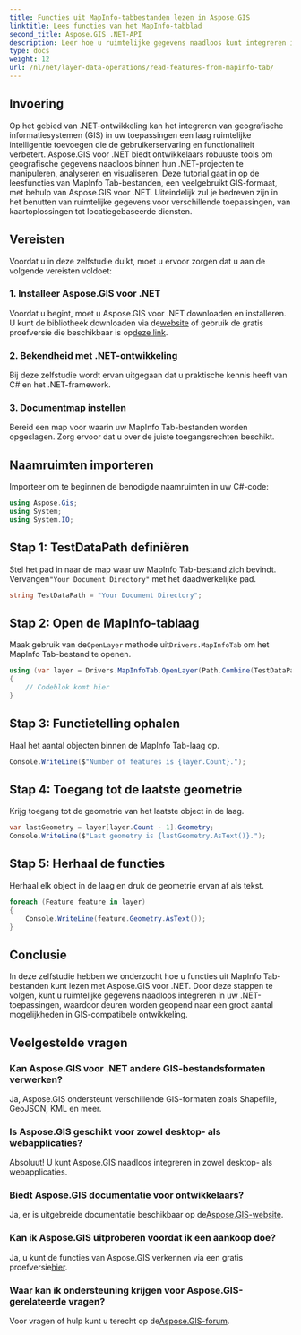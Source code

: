 ```yaml
---
title: Functies uit MapInfo-tabbestanden lezen in Aspose.GIS
linktitle: Lees functies van het MapInfo-tabblad
second_title: Aspose.GIS .NET-API
description: Leer hoe u ruimtelijke gegevens naadloos kunt integreren in uw .NET-toepassingen met Aspose.GIS, waardoor u moeiteloos functies uit MapInfo Tab-bestanden kunt lezen.
type: docs
weight: 12
url: /nl/net/layer-data-operations/read-features-from-mapinfo-tab/
---
```

## Invoering
Op het gebied van .NET-ontwikkeling kan het integreren van geografische informatiesystemen (GIS) in uw toepassingen een laag ruimtelijke intelligentie toevoegen die de gebruikerservaring en functionaliteit verbetert. Aspose.GIS voor .NET biedt ontwikkelaars robuuste tools om geografische gegevens naadloos binnen hun .NET-projecten te manipuleren, analyseren en visualiseren. Deze tutorial gaat in op de leesfuncties van MapInfo Tab-bestanden, een veelgebruikt GIS-formaat, met behulp van Aspose.GIS voor .NET. Uiteindelijk zul je bedreven zijn in het benutten van ruimtelijke gegevens voor verschillende toepassingen, van kaartoplossingen tot locatiegebaseerde diensten.
## Vereisten
Voordat u in deze zelfstudie duikt, moet u ervoor zorgen dat u aan de volgende vereisten voldoet:
### 1. Installeer Aspose.GIS voor .NET
 Voordat u begint, moet u Aspose.GIS voor .NET downloaden en installeren. U kunt de bibliotheek downloaden via de[website](https://releases.aspose.com/gis/net/) of gebruik de gratis proefversie die beschikbaar is op[deze link](https://releases.aspose.com/).
### 2. Bekendheid met .NET-ontwikkeling
Bij deze zelfstudie wordt ervan uitgegaan dat u praktische kennis heeft van C# en het .NET-framework.
### 3. Documentmap instellen
Bereid een map voor waarin uw MapInfo Tab-bestanden worden opgeslagen. Zorg ervoor dat u over de juiste toegangsrechten beschikt.

## Naamruimten importeren
Importeer om te beginnen de benodigde naamruimten in uw C#-code:
```csharp
using Aspose.Gis;
using System;
using System.IO;
```

## Stap 1: TestDataPath definiëren
 Stel het pad in naar de map waar uw MapInfo Tab-bestand zich bevindt. Vervangen`"Your Document Directory"` met het daadwerkelijke pad.
```csharp
string TestDataPath = "Your Document Directory";
```
## Stap 2: Open de MapInfo-tablaag
 Maak gebruik van de`OpenLayer` methode uit`Drivers.MapInfoTab` om het MapInfo Tab-bestand te openen.
```csharp
using (var layer = Drivers.MapInfoTab.OpenLayer(Path.Combine(TestDataPath, "data.tab")))
{
    // Codeblok komt hier
}
```
## Stap 3: Functietelling ophalen
Haal het aantal objecten binnen de MapInfo Tab-laag op.
```csharp
Console.WriteLine($"Number of features is {layer.Count}.");
```
## Stap 4: Toegang tot de laatste geometrie
Krijg toegang tot de geometrie van het laatste object in de laag.
```csharp
var lastGeometry = layer[layer.Count - 1].Geometry;
Console.WriteLine($"Last geometry is {lastGeometry.AsText()}.");
```
## Stap 5: Herhaal de functies
Herhaal elk object in de laag en druk de geometrie ervan af als tekst.
```csharp
foreach (Feature feature in layer)
{
    Console.WriteLine(feature.Geometry.AsText());
}
```

## Conclusie
In deze zelfstudie hebben we onderzocht hoe u functies uit MapInfo Tab-bestanden kunt lezen met Aspose.GIS voor .NET. Door deze stappen te volgen, kunt u ruimtelijke gegevens naadloos integreren in uw .NET-toepassingen, waardoor deuren worden geopend naar een groot aantal mogelijkheden in GIS-compatibele ontwikkeling.
## Veelgestelde vragen
### Kan Aspose.GIS voor .NET andere GIS-bestandsformaten verwerken?
Ja, Aspose.GIS ondersteunt verschillende GIS-formaten zoals Shapefile, GeoJSON, KML en meer.
### Is Aspose.GIS geschikt voor zowel desktop- als webapplicaties?
Absoluut! U kunt Aspose.GIS naadloos integreren in zowel desktop- als webapplicaties.
### Biedt Aspose.GIS documentatie voor ontwikkelaars?
 Ja, er is uitgebreide documentatie beschikbaar op de[Aspose.GIS-website](https://reference.aspose.com/gis/net/).
### Kan ik Aspose.GIS uitproberen voordat ik een aankoop doe?
 Ja, u kunt de functies van Aspose.GIS verkennen via een gratis proefversie[hier](https://releases.aspose.com/).
### Waar kan ik ondersteuning krijgen voor Aspose.GIS-gerelateerde vragen?
 Voor vragen of hulp kunt u terecht op de[Aspose.GIS-forum](https://forum.aspose.com/c/gis/33).